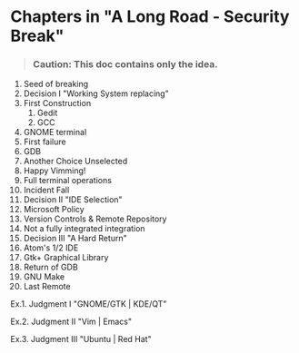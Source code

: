 # Chapters in "A Long Road - Security Break"

> ### Caution: This doc contains only the idea.

1. Seed of breaking
2. Decision I "Working System replacing"
3. First Construction
   1. Gedit
   2. GCC
4. GNOME terminal
5. First failure
6. GDB
7. Another Choice Unselected
8. Happy Vimming!
9. Full terminal operations
10. Incident Fall
11. Decision II "IDE Selection"
12. Microsoft Policy
13. Version Controls & Remote Repository
14. Not a fully integrated integration
15. Decision III "A Hard Return"
16. Atom's 1/2 IDE
17. Gtk+ Graphical Library
18. Return of GDB
19. GNU Make
20. Last Remote

Ex.1.  Judgment I "GNOME/GTK | KDE/QT"

Ex.2. Judgment II "Vim | Emacs"

Ex.3. Judgment III "Ubuntu | Red Hat"